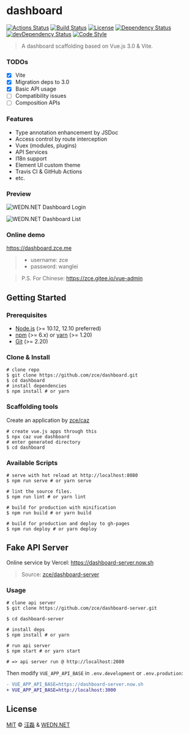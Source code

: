 # dashboard

[![Actions Status][actions-img]][actions-url]
[![Build Status][travis-img]][travis-url]
[![License][license-img]][license-url]
[![Dependency Status][dependency-img]][dependency-url]
[![devDependency Status][devdependency-img]][devdependency-url]
[![Code Style][style-img]][style-url]

> A dashboard scaffolding based on Vue.js 3.0 & Vite.

### TODOs

- [x] Vite
- [x] Migration deps to 3.0
- [x] Basic API usage
- [ ] Compatibility issues
- [ ] Composition APIs

### Features

- Type annotation enhancement by JSDoc
- Access control by route interception
- Vuex (modules, plugins)
- API Services
- I18n support
- Element UI custom theme
- Travis CI & GitHub Actions
- etc.

### Preview

![WEDN.NET Dashboard Login](https://user-imgs.githubusercontent.com/6166576/44618442-71adfc80-a8a8-11e8-8ff5-3dcb95dcaa8b.png)

![WEDN.NET Dashboard List](https://user-imgs.githubusercontent.com/6166576/44618443-74105680-a8a8-11e8-9af9-06ae4afb6d27.png)

### Online demo

https://dashboard.zce.me

> - username: zce
> - password: wanglei

> P.S. For Chinese: https://zce.gitee.io/vue-admin

## Getting Started

### Prerequisites

- [Node.js](https://nodejs.org) (>= 10.12, 12.10 preferred)
- [npm](https://www.npmjs.com) (>= 6.x) or [yarn](https://yarnpkg.com) (>= 1.20)
- [Git](https://git-scm.com) (>= 2.20)

### Clone & Install

```shell
# clone repo
$ git clone https://github.com/zce/dashboard.git
$ cd dashboard
# install dependencies
$ npm install # or yarn
```

### Scaffolding tools

Create an application by [zce/caz](https://github.com/zce/caz)

```shell
# create vue.js apps through this
$ npx caz vue dashboard
# enter generated directory
$ cd dashboard
```

### Available Scripts

```shell
# serve with hot reload at http://localhost:8080
$ npm run serve # or yarn serve

# lint the source files.
$ npm run lint # or yarn lint

# build for production with minification
$ npm run build # or yarn build

# build for production and deploy to gh-pages
$ npm run deploy # or yarn deploy
```

## Fake API Server

Online service by Vercel: https://dashboard-server.now.sh

> Source: [zce/dashboard-server](https://github.com/zce/dashboard-server)

### Usage

```shell
# clone api server
$ git clone https://github.com/zce/dashboard-server.git

$ cd dashboard-server

# install deps
$ npm install # or yarn

# run api server
$ npm start # or yarn start

# => api server run @ http://localhost:2080
```

Then modify `VUE_APP_API_BASE` in `.env.development` or `.env.prodution`:

```diff
- VUE_APP_API_BASE=https://dashboard-server.now.sh
+ VUE_APP_API_BASE=http://localhost:3000
```

## License

[MIT](LICENSE) &copy; [汪磊](https://zce.me) &amp; [WEDN.NET](https://wedn.net)



[actions-img]: https://github.com/zce/dashboard/workflows/CI/badge
[actions-url]: https://github.com/zce/dashboard/actions
[travis-img]: https://img.shields.io/travis/com/zce/dashboard
[travis-url]: https://travis-ci.com/zce/dashboard
[license-img]: https://img.shields.io/github/license/zce/dashboard
[license-url]: https://github.com/zce/dashboard/blob/master/LICENSE
[dependency-img]: https://img.shields.io/david/zce/dashboard
[dependency-url]: https://david-dm.org/zce/dashboard
[devdependency-img]: https://img.shields.io/david/dev/zce/dashboard
[devdependency-url]: https://david-dm.org/zce/dashboard?type=dev
[style-img]: https://img.shields.io/badge/code%20style-standard-brightgreen
[style-url]: https://standardjs.com
